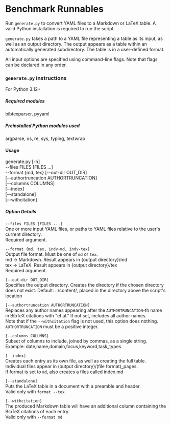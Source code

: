 # Benchmark Runnables

Run `generate.py` to convert YAML files to a Markdown or LaTeX table.
A valid Python installation is required to run the script.   

`generate.py` takes a path to a YAML file representing a table as its input, as well as an output directory. The output appears as a table within an automatically generated subdirectory. The table is in a user-defined format.  

All input options are specified using command-line flags. Note that flags can be declared in any order.

### `generate.py` instructions
For Python 3.12+

##### Required modules
bibtexparser, pyyaml

##### Preinstalled Python modules used
argparse, os, re, sys, typing, textwrap

#### Usage
generate.py [-h]  
--files FILES [FILES ...]  
--format {md, tex} 
[--out-dir OUT_DIR]  
[--authortruncation AUTHORTRUNCATION]  
[--columns COLUMNS]  
[--index]  
[--standalone]  
[--withcitation]

##### Option Details

`--files FILES [FILES ...]`  
One or more input YAML files, or paths to YAML files relative to the user's current directory.  
Required argument.  

`--format {md, tex, indv-md, indv-tex} `  
Output file format. Must be one of `md` or `tex`.  
md -> Markdown. Result appears in {output directory}/md  
tex -> LaTeX. Result appears  in {output directory}/tex  
Required argument.

`[--out-dir OUT_DIR]`  
Specifies the output directory. Creates the directory if the chosen directory does not exist. Default: ../content/, placed in the directory above the script's location

`[--authortruncation AUTHORTRUNCATION]`  
Replaces any author names appearing after the `AUTHORTRUNCATION`-th name in BibTeX citations with "et al." If not set, includes all author names.  
Note that if the `--withcitation` flag is not used, this option does nothing.  
`AUTHORTRUNCATION` must be a positive integer.  

`[--columns COLUMNS]`  
Subset of columns to include, joined by commas, as a single string. Example: date,name,domain,focus,keyword,task_types  

`[--index]`  
Creates each entry as its own file, as well as creating the full table. Individual files appear in (output directory)/(file format)_pages.  
If format is set to `md`, also creates a files called index.md  

`[--standalone]`  
Puts the LaTeX table in a document with a preamble and header.  
Valid only with `format --tex`.  

`[--withcitation]`  
The produced Markdown table will have an additional column containing the BibTeX citations of each entry.  
Valid only with `--format md`